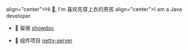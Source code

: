 align="center">Hi 👋, I'm 喜欢先穿上衣的男孩
align="center">I am a Java developer

- 🔭 留痕 [showdoc](http://localhost/web/#/item/index)

- 🌱 组件项目 [netty-server](https://gitee.com/jialibo/netty-server)

